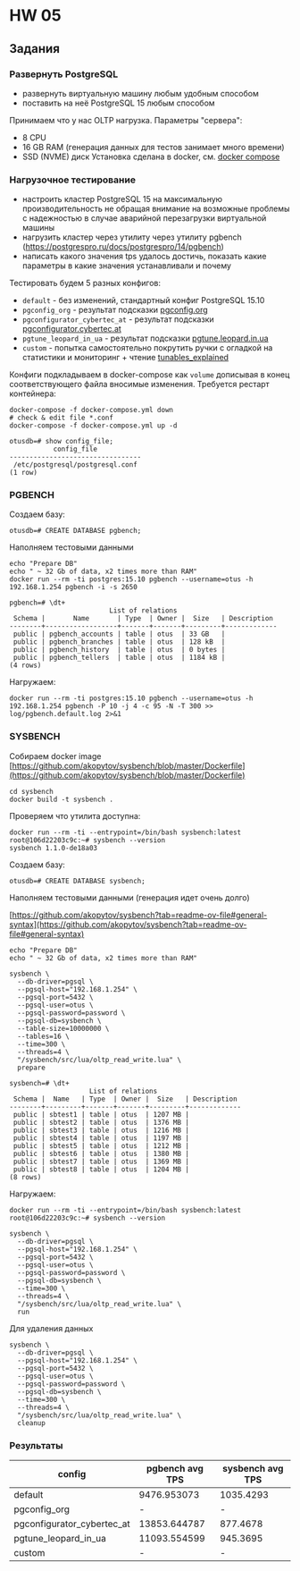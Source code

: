# HW 05

## Задания

### Развернуть PostgreSQL
 - развернуть виртуальную машину любым удобным способом
 - поставить на неё PostgreSQL 15 любым способом

Принимаем что у нас OLTP нагрузка. Параметры "сервера":
 - 8 CPU
 - 16 GB RAM (генерация данных для тестов занимает много времени)
 - SSD (NVME) диск
Установка сделана в docker, см. [docker compose](docker-compose.yaml)


### Нагрузочное тестирование
 - настроить кластер PostgreSQL 15 на максимальную производительность не обращая внимание на возможные проблемы с надежностью в случае аварийной перезагрузки виртуальной машины
 - нагрузить кластер через утилиту через утилиту pgbench (https://postgrespro.ru/docs/postgrespro/14/pgbench)
 - написать какого значения tps удалось достичь, показать какие параметры в какие значения устанавливали и почему

Тестировать будем 5 разных конфигов:
 - `default` - без изменений, стандартный конфиг PostgreSQL 15.10
 - `pgconfig_org` - результат подсказки [pgconfig.org](https://www.pgconfig.org/#/?max_connections=100&pg_version=15&environment_name=OLTP&total_ram=32&cpus=8&drive_type=SSD&arch=x86-64&os_type=linux)
 - `pgconfigurator_cybertec_at` - результат подсказки [pgconfigurator.cybertec.at](https://pgconfigurator.cybertec.at/)
 - `pgtune_leopard_in_ua` - результат подсказки [pgtune.leopard.in.ua](https://pgtune.leopard.in.ua/?dbVersion=15&osType=linux&dbType=oltp&cpuNum=8&totalMemory=32&totalMemoryUnit=GB&connectionNum=100&hdType=ssd)
 - `custom` - попытка самостоятельно покрутить ручки с огладкой на статистики и мониторинг + чтение [tunables_explained](tunables_explained.md)

Конфиги подкладываем в docker-compose как `volume` дописывая в конец соответствующего файла вносимые изменения. Требуется рестарт контейнера:
```commandline
docker-compose -f docker-compose.yml down
# check & edit file *.conf
docker-compose -f docker-compose.yml up -d
```
```commandline
otusdb=# show config_file;
           config_file           
---------------------------------
 /etc/postgresql/postgresql.conf
(1 row)
```
### PGBENCH 

Создаем базу:
```commandline
otusdb=# CREATE DATABASE pgbench;
```

Наполняем тестовыми данными
```commandline
echo "Prepare DB"
echo " ~ 32 Gb of data, x2 times more than RAM"
docker run --rm -ti postgres:15.10 pgbench --username=otus -h 192.168.1.254 pgbench -i -s 2650
```
```
pgbench=# \dt+
                         List of relations
 Schema |       Name       | Type  | Owner |  Size   | Description 
--------+------------------+-------+-------+---------+-------------
 public | pgbench_accounts | table | otus  | 33 GB   | 
 public | pgbench_branches | table | otus  | 128 kB  | 
 public | pgbench_history  | table | otus  | 0 bytes | 
 public | pgbench_tellers  | table | otus  | 1184 kB | 
(4 rows)
```

Нагружаем:
```commandline
docker run --rm -ti postgres:15.10 pgbench --username=otus -h 192.168.1.254 pgbench -P 10 -j 4 -c 95 -N -T 300 >> log/pgbench.default.log 2>&1
```

### SYSBENCH

Собираем docker image [https://github.com/akopytov/sysbench/blob/master/Dockerfile](https://github.com/akopytov/sysbench/blob/master/Dockerfile)
```commandline
cd sysbench
docker build -t sysbench .
```

Проверяем что утилита доступна:
```
docker run --rm -ti --entrypoint=/bin/bash sysbench:latest
root@106d22203c9c:~# sysbench --version
sysbench 1.1.0-de18a03
```

Создаем базу:
```commandline
otusdb=# CREATE DATABASE sysbench;
```
Наполняем тестовыми данными (генерация идет очень долго)

[https://github.com/akopytov/sysbench?tab=readme-ov-file#general-syntax](https://github.com/akopytov/sysbench?tab=readme-ov-file#general-syntax)
```commandline
echo "Prepare DB"
echo " ~ 32 Gb of data, x2 times more than RAM"

sysbench \
  --db-driver=pgsql \
  --pgsql-host="192.168.1.254" \
  --pgsql-port=5432 \
  --pgsql-user=otus \
  --pgsql-password=password \
  --pgsql-db=sysbench \
  --table-size=10000000 \
  --tables=16 \
  --time=300 \
  --threads=4 \
  "/sysbench/src/lua/oltp_read_write.lua" \
  prepare
```
```
sysbench=# \dt+
                    List of relations
 Schema |  Name   | Type  | Owner |  Size   | Description 
--------+---------+-------+-------+---------+-------------
 public | sbtest1 | table | otus  | 1207 MB | 
 public | sbtest2 | table | otus  | 1376 MB | 
 public | sbtest3 | table | otus  | 1216 MB | 
 public | sbtest4 | table | otus  | 1197 MB | 
 public | sbtest5 | table | otus  | 1212 MB | 
 public | sbtest6 | table | otus  | 1380 MB | 
 public | sbtest7 | table | otus  | 1369 MB | 
 public | sbtest8 | table | otus  | 1204 MB | 
(8 rows)
```

Нагружаем:
```commandline
docker run --rm -ti --entrypoint=/bin/bash sysbench:latest
root@106d22203c9c:~# sysbench --version

sysbench \
  --db-driver=pgsql \
  --pgsql-host="192.168.1.254" \
  --pgsql-port=5432 \
  --pgsql-user=otus \
  --pgsql-password=password \
  --pgsql-db=sysbench \
  --time=300 \
  --threads=4 \
  "/sysbench/src/lua/oltp_read_write.lua" \
  run 
```

Для удаления данных
```commandline
sysbench \
  --db-driver=pgsql \
  --pgsql-host="192.168.1.254" \
  --pgsql-port=5432 \
  --pgsql-user=otus \
  --pgsql-password=password \
  --pgsql-db=sysbench \
  --time=300 \
  --threads=4 \
  "/sysbench/src/lua/oltp_read_write.lua" \
  cleanup
```

### Результаты

| config                     | pgbench avg TPS | sysbench avg TPS |
|----------------------------|-----------------|------------------|
| default                    | 9476.953073     | 1035.4293        |
| pgconfig_org               | -               | -                |
| pgconfigurator_cybertec_at | 13853.644787    | 877.4678         |
| pgtune_leopard_in_ua       | 11093.554599    | 945.3695         |
| custom                     | -               | -                |


